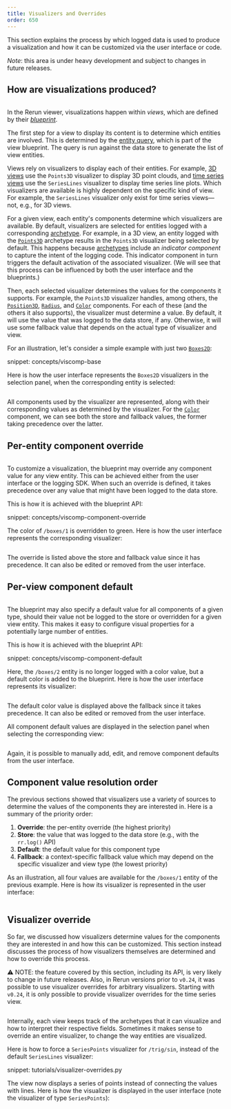 ```yaml
---
title: Visualizers and Overrides
order: 650
---
```


This section explains the process by which logged data is used to produce a visualization and how it can be customized via the user interface or code.

*Note*: this area is under heavy development and subject to changes in future releases.

## How are visualizations produced?

<!-- schematics source: https://excalidraw.com/#json=8G274_acK-zYc7Cq2ONf0,GaIabh3FBulcjNx9ZqJrXg -->

<picture>
  <img src="https://static.rerun.io/viscomp-base/02d6fe87db0d33b6e9e4dc2d647b3c473e6ce50b/full.png" alt="">
  <source media="(max-width: 480px)" srcset="https://static.rerun.io/viscomp-base/02d6fe87db0d33b6e9e4dc2d647b3c473e6ce50b/480w.png">
  <source media="(max-width: 768px)" srcset="https://static.rerun.io/viscomp-base/02d6fe87db0d33b6e9e4dc2d647b3c473e6ce50b/768w.png">
  <source media="(max-width: 1024px)" srcset="https://static.rerun.io/viscomp-base/02d6fe87db0d33b6e9e4dc2d647b3c473e6ce50b/1024w.png">
  <source media="(max-width: 1200px)" srcset="https://static.rerun.io/viscomp-base/02d6fe87db0d33b6e9e4dc2d647b3c473e6ce50b/1200w.png">
</picture>

In the Rerun viewer, visualizations happen within _views_, which are defined by their [_blueprint_](blueprint.md).

The first step for a view to display its content is to determine which entities are involved.
This is determined by the [entity query](../reference/entity-queries.md), which is part of the view blueprint.
The query is run against the data store to generate the list of view entities.

Views rely on visualizers to display each of their entities.
For example, [3D views](../reference/types/views/spatial3d_view.md) use the `Points3D` visualizer to display 3D point clouds,
and [time series views](../reference/types/views/time_series_view.md) use the `SeriesLines` visualizer to display time series line plots.
Which visualizers are available is highly dependent on the specific kind of view.
For example, the `SeriesLines` visualizer only exist for time series views—not, e.g., for 3D views.

For a given view, each entity's components determine which visualizers are available.
By default, visualizers are selected for entities logged with a corresponding [archetype](../reference/types/archetypes.md).
For example, in a 3D view, an entity logged with the [`Points3D`](../reference/types/archetypes/points3d.md) archetype results in the `Points3D` visualizer being selected by default.
This happens because [archetypes](../reference/types/archetypes.md) include an _indicator component_ to capture the intent of the logging code.
This indicator component in turn triggers the default activation of the associated visualizer.
(We will see that this process can be influenced by both the user interface and the blueprints.)

Then, each selected visualizer determines the values for the components it supports. For example, the `Points3D` visualizer handles, among others, the [`Position3D`](../reference/types/components/position3d.md), [`Radius`](../reference/types/components/radius.md), and [`Color`](../reference/types/components/color.md) components. For each of these (and the others it also supports), the visualizer must determine a value. By default, it will use the value that was logged to the data store, if any. Otherwise, it will use some fallback value that
 depends on the actual type of visualizer and view.

For an illustration, let's consider a simple example with just two [`Boxes2D`](../reference/types/archetypes/boxes2d.md):

snippet: concepts/viscomp-base

Here is how the user interface represents the `Boxes2D` visualizers in the selection panel, when the corresponding entity is selected:

<picture style="zoom: 0.5">
  <img src="https://static.rerun.io/viscomp-base-screenshot/80f168067b49d2a40aed41b0f3512117314c6a9d/full.png" alt="">
  <source media="(max-width: 480px)" srcset="https://static.rerun.io/viscomp-base-screenshot/80f168067b49d2a40aed41b0f3512117314c6a9d/480w.png">
</picture>


All components used by the visualizer are represented, along with their corresponding values as determined by the visualizer. For the [`Color`](../reference/types/components/color.md) component, we can see both the store and fallback values, the former taking precedence over the latter.



## Per-entity component override

<picture>
  <img src="https://static.rerun.io/viscomp-component-override/aebe94bb431e28d49acd5e5cedc6bfe4905ff1c5/full.png" alt="">
  <source media="(max-width: 480px)" srcset="https://static.rerun.io/viscomp-component-override/aebe94bb431e28d49acd5e5cedc6bfe4905ff1c5/480w.png">
  <source media="(max-width: 768px)" srcset="https://static.rerun.io/viscomp-component-override/aebe94bb431e28d49acd5e5cedc6bfe4905ff1c5/768w.png">
  <source media="(max-width: 1024px)" srcset="https://static.rerun.io/viscomp-component-override/aebe94bb431e28d49acd5e5cedc6bfe4905ff1c5/1024w.png">
  <source media="(max-width: 1200px)" srcset="https://static.rerun.io/viscomp-component-override/aebe94bb431e28d49acd5e5cedc6bfe4905ff1c5/1200w.png">
</picture>

To customize a visualization, the blueprint may override any component value for any view entity.
This can be achieved either from the user interface or the logging SDK.
When such an override is defined, it takes precedence over any value that might have been logged to the data store.

This is how it is achieved with the blueprint API:

snippet: concepts/viscomp-component-override

The color of `/boxes/1` is overridden to green. Here is how the user interface represents the corresponding visualizer:

<picture style="zoom: 0.5">
  <img src="https://static.rerun.io/viscomp-component-override-screenshot/cfd1498e18279734a2d494778bf2e6b603b3b44e/full.png" alt="">
  <source media="(max-width: 480px)" srcset="https://static.rerun.io/viscomp-component-override-screenshot/cfd1498e18279734a2d494778bf2e6b603b3b44e/480w.png">
</picture>

The override is listed above the store and fallback value since it has precedence. It can also be edited or removed from the user interface.


## Per-view component default

<picture>
  <img src="https://static.rerun.io/viscomp-component-default/8473f99cc1cad8f6d15a16019c2c0d18edd77220/full.png" alt="">
  <source media="(max-width: 480px)" srcset="https://static.rerun.io/viscomp-component-default/8473f99cc1cad8f6d15a16019c2c0d18edd77220/480w.png">
  <source media="(max-width: 768px)" srcset="https://static.rerun.io/viscomp-component-default/8473f99cc1cad8f6d15a16019c2c0d18edd77220/768w.png">
  <source media="(max-width: 1024px)" srcset="https://static.rerun.io/viscomp-component-default/8473f99cc1cad8f6d15a16019c2c0d18edd77220/1024w.png">
  <source media="(max-width: 1200px)" srcset="https://static.rerun.io/viscomp-component-default/8473f99cc1cad8f6d15a16019c2c0d18edd77220/1200w.png">
</picture>

The blueprint may also specify a default value for all components of a given type, should their value not be logged to the store or overridden for a given view entity. This makes it easy to configure visual properties for a potentially large number of entities.

This is how it is achieved with the blueprint API:

snippet: concepts/viscomp-component-default

Here, the `/boxes/2` entity is no longer logged with a color value, but a default color is added to the blueprint. Here is how the user interface represents its visualizer:

<picture style="zoom: 0.5">
  <img src="https://static.rerun.io/viscomp-component-default-screenshot-1/5966fde4bdddd5e8ef07c6c0a0576b4a487b644e/full.png" alt="">
  <source media="(max-width: 480px)" srcset="https://static.rerun.io/viscomp-component-default-screenshot-1/5966fde4bdddd5e8ef07c6c0a0576b4a487b644e/480w.png">
</picture>

The default color value is displayed above the fallback since it takes precedence. It can also be edited or removed from the user interface.

All component default values are displayed in the selection panel when selecting the corresponding view:

<picture style="zoom: 0.5">
  <img src="https://static.rerun.io/viscomp-component-default-screenshot-2/2db4ca28ff94c1de58a750855828024aa4043576/full.png" alt="">
  <source media="(max-width: 480px)" srcset="https://static.rerun.io/viscomp-component-default-screenshot-2/2db4ca28ff94c1de58a750855828024aa4043576/480w.png">
</picture>

Again, it is possible to manually add, edit, and remove component defaults from the user interface.


## Component value resolution order

The previous sections showed that visualizers use a variety of sources to determine the values of the components they are interested in. Here is a summary of the priority order:

1. **Override**: the per-entity override (the highest priority)
2. **Store**: the value that was logged to the data store (e.g., with the `rr.log()` API)
3. **Default**: the default value for this component type
4. **Fallback**: a context-specific fallback value which may depend on the specific visualizer and view type (the lowest priority)

As an illustration, all four values are available for the `/boxes/1` entity of the previous example. Here is how its visualizer is represented in the user interface:

<picture style="zoom: 0.5">
  <img src="https://static.rerun.io/viscomp-component-value-resolution-screenshot/4ecd7b4be069f5d77d0ea541dc1f47d66a868e2d/full.png" alt="">
  <source media="(max-width: 480px)" srcset="https://static.rerun.io/viscomp-component-value-resolution-screenshot/4ecd7b4be069f5d77d0ea541dc1f47d66a868e2d/480w.png">
</picture>


## Visualizer override

So far, we discussed how visualizers determine values for the components they are interested in and how this can be customized. This section instead discusses the process of how visualizers themselves are determined and how to override this process.

⚠️ NOTE: the feature covered by this section, including its API, is very likely to change in future releases.
Also, in Rerun versions prior to `v0.24`, it was possible to use visualizer overrides for arbitrary visualizers.
Starting with `v0.24`, it is only possible to provide visualizer overrides for the time series view.

<picture>
  <img src="https://static.rerun.io/viscomp-full/945b98084d12be14a5258f2ba00786cb6ec7d19a/full.png" alt="">
  <source media="(max-width: 480px)" srcset="https://static.rerun.io/viscomp-full/945b98084d12be14a5258f2ba00786cb6ec7d19a/480w.png">
  <source media="(max-width: 768px)" srcset="https://static.rerun.io/viscomp-full/945b98084d12be14a5258f2ba00786cb6ec7d19a/768w.png">
  <source media="(max-width: 1024px)" srcset="https://static.rerun.io/viscomp-full/945b98084d12be14a5258f2ba00786cb6ec7d19a/1024w.png">
  <source media="(max-width: 1200px)" srcset="https://static.rerun.io/viscomp-full/945b98084d12be14a5258f2ba00786cb6ec7d19a/1200w.png">
</picture>

Internally, each view keeps track of the archetypes that it can visualize and how to interpret their respective fields.
Sometimes it makes sense to override an entire visualizer, to change the way entities are visualized.

Here is how to force a `SeriesPoints` visualizer for `/trig/sin`, instead of the default `SeriesLines` visualizer:

snippet: tutorials/visualizer-overrides.py

The view now displays a series of points instead of connecting the values with lines.
Here is how the visualizer is displayed in the user interface (note the visualizer of type `SeriesPoints`):

<picture style="zoom: 0.5">
  <img src="https://static.rerun.io/series_points_visualizer/d3c1b3ec9f48b3bf4ba266ef3700f0192c6ae7ce/full.png" alt="">
  <source media="(max-width: 480px)" srcset="https://static.rerun.io/series_points_visualizer/d3c1b3ec9f48b3bf4ba266ef3700f0192c6ae7ce/480w.png">
</picture>
